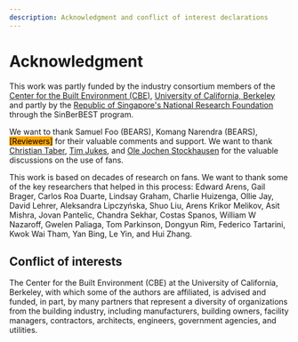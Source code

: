 ```yaml
---
description: Acknowledgment and conflict of interest declarations
---
```


# Acknowledgment

This work was partly funded by the industry consortium members of the [Center for the Built Environment (CBE)](https://cbe.berkeley.edu/), [University of California, Berkeley](https://www.berkeley.edu/) and partly by the [Republic of Singapore's National Research Foundation](https://www.nrf.gov.sg/) through the SinBerBEST program.

We want to thank Samuel Foo (BEARS), Komang Narendra (BEARS), <mark style="background-color:orange;">\[Reviewers]</mark> for their valuable comments and support. We want to thank [Christian Taber](https://www.linkedin.com/in/christian-taber-26494016a/), [Tim Jukes](https://www.linkedin.com/in/tim-jukes-76b4761b3/), and [Ole Jochen Stockhausen](https://www.linkedin.com/in/ole-jochen-stockhausen-7672b1/) for the valuable discussions on the use of fans.

This work is based on decades of research on fans. We want to thank some of the key researchers that helped in this process: Edward Arens, Gail Brager, Carlos Roa Duarte, Lindsay Graham, Charlie Huizenga, Ollie Jay, David Lehrer, Aleksandra Lipczyńska, Shuo Liu, Arens Krikor Melikov, Asit Mishra, Jovan Pantelic, Chandra Sekhar, Costas Spanos, William W Nazaroff, Gwelen Paliaga, Tom Parkinson, Dongyun Rim, Federico Tartarini, Kwok Wai Tham, Yan Bing, Le Yin, and Hui Zhang.

## Conflict of interests

The Center for the Built Environment (CBE) at the University of California, Berkeley, with which some of the authors are affiliated, is advised and funded, in part, by many partners that represent a diversity of organizations from the building industry, including manufacturers, building owners, facility managers, contractors, architects, engineers, government agencies, and utilities.

